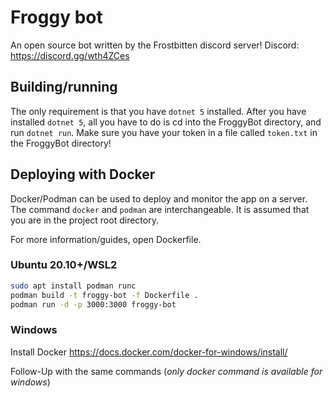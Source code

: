 # Froggy bot

An open source bot written by the Frostbitten discord server! Discord: https://discord.gg/wth4ZCes

## Building/running

The only requirement is that you have `dotnet 5` installed.
After you have installed `dotnet 5`, all you have to do is cd into the FroggyBot directory, and run `dotnet run`.
Make sure you have your token in a file called `token.txt` in the FroggyBot directory!

## Deploying with Docker

Docker/Podman can be used to deploy and monitor the app on a server.
The command `docker` and `podman` are interchangeable.
It is assumed that you are in the project root directory.

For more information/guides, open Dockerfile.

### Ubuntu 20.10+/WSL2

```sh
sudo apt install podman runc
podman build -t froggy-bot -f Dockerfile .
podman run -d -p 3000:3000 froggy-bot
```

### Windows

Install Docker https://docs.docker.com/docker-for-windows/install/

Follow-Up with the same commands (*only docker command is available for windows*)